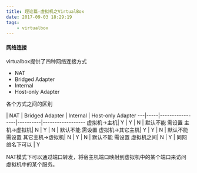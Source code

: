 ```yaml
---
title: 理论篇-虚拟机之VirtualBox
date: 2017-09-03 18:29:19
tags:
    - virtualbox
---
```


#### 网络连接

virtualbox提供了四种网络连接方式

* NAT
* Bridged Adapter
* Internal
* Host-only Adapter

各个方式之间的区别

   | NAT | Bridged Adapter | Internal | Host-only Adapter
---|-----|-----------------|----------|------------------
虚拟机->主机| Y | Y | N | 默认不能 需设置
主机->虚拟机| N | Y | N | 默认不能 需设置
虚拟机->其它主机| Y | Y | N | 默认不能 需设置
其它主机->虚拟机| N | Y | N | 默认不能 需设置
虚拟机之间| N | Y | 同网络名下可以 | Y


NAT模式下可以通过端口转发，将宿主机端口映射到虚拟机中的某个端口来访问虚拟机中的某个服务。